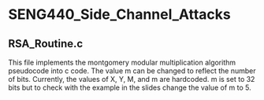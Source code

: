 # SENG440_Side_Channel_Attacks

## RSA_Routine.c 
This file implements the montgomery modular multiplication algorithm pseudocode into c code. 
The value m can be changed to reflect the number of bits. 
Currently, the values of X, Y, M, and m are hardcoded. 
m is set to 32 bits but to check with the example in the slides change the value of m to 5.

